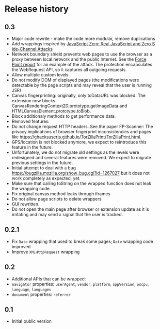 
# Release history

## 0.3

* Major code rewrite - make the code more modular, remove duplications
* Add wrappings inspired by [JavaScript Zero: Real JavaScript and Zero S
ide-Channel Attacks](https://misc0110.net/web/files/jszero.pdf)
*  Network boundary shield prevents web pages to use the browser as a proxy between local network and the public Internet. See the [Force Point report](https://www.forcepoint.com/sites/default/files/resources/files/report-attacking-internal-network-en_0.pdf) for an example of the attack. The protection encapsulates the WebRequest API, so it captures all outgoing requests.
* Allow multiple custom levels
* Do not modify DOM of displayed pages (the modifications were detectable by the page scripts and may
	reveal that the user is running JSR)
* Canvas fingerprinting: originally, only toDataURL was blocked. The extension now blocks CanvasRenderingContext2D.prototype.getImageData and HTMLCanvasElement.prototype.toBlob.
* Block additionaly methods to get performance data.
* Removed features:
 * Do not change request HTTP headers. See the paper FP-Scanner: The privacy implications of browser
    fingerprint inconsistencies and pages like
    https://ghacksuserjs.github.io/TorZillaPrint/TorZillaPrint.html.
 * GPS/location is not blocked anymore, we expect to reintroduce this feature in the future.
* Unfortunately, we do not migrate old settings as the levels were redesigned and several features
	were removed. We expect to migrate previous settings in the future.
* Initial attempt to deal with a bug https://bugzilla.mozilla.org/show_bug.cgi?id=1267027 but it
	does not work completely as expected, yet.
* Make sure that calling toString on the wrapped function does not leak the wrapping code.
* Fix original canvas method leaks through iframes
* Do not allow page scripts to delete wrappers
* GUI rewritten.
* Do not open the main page after browser or extension update as it is irritating and may send a
	signal that the user is tracked.

## 0.2.1

* Fix `Date` wrapping that used to break some pages; `Date` wrapping code improved
* Improve `XMLHttpRequest` wrapping

## 0.2

* Additional APIs that can be wrapped:
 * `navigator` properties: `userAgent`, `vendor`, `platform`, `appVersion`, `oscpu`, `language`, `languages`
 * `document` properties: `referrer`

## 0.1

* Initial public version

